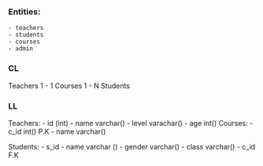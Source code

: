 ### Entities:
    - teachers
    - students
    - courses
    - admin

### CL
 Teachers 1 - 1 Courses 1 - N Students
### LL
 Teachers: - id (int)
            - name varchar()
            - level varachar()
            - age int()
 Courses: - c_id int() P.K
            - name varchar()

 Students: - s_id
            - name varchar ()
            - gender varchar()
            - class varchar()
            - c_id F.K





























